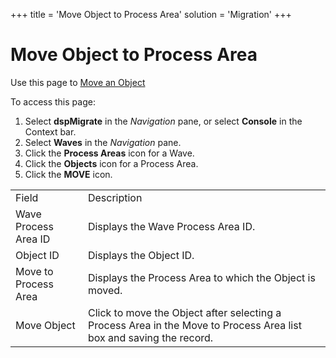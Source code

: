 +++
title = 'Move Object to Process Area'
solution = 'Migration'
+++

# Move Object to Process Area

<div class="use">

Use this page to [Move an Object](../Use_Cases/Copy_Elements#Copy3)

</div>

To access this page:

1.  Select <span style="font-weight: bold;">dspMigrate</span> in the
    <span style="font-style: italic;">Navigation</span> pane, or select
    <span style="font-weight: bold;">Console</span> in the Context bar.
2.  Select <span style="font-weight: bold;">Waves</span> in the
    <span style="font-style: italic;">Navigation</span> pane.
3.  Click the <span style="font-weight: bold;">Process Areas</span> icon
    for a Wave.
4.  Click the <span style="font-weight: bold;">Objects</span> icon for a
    Process Area.
5.  Click the <span style="font-weight: bold;">MOVE</span>
icon.

|                      |                                                                                                                     |
| -------------------- | ------------------------------------------------------------------------------------------------------------------- |
| Field                | Description                                                                                                         |
| Wave Process Area ID | Displays the Wave Process Area ID.                                                                                  |
| Object ID            | Displays the Object ID.                                                                                             |
| Move to Process Area | Displays the Process Area to which the Object is moved.                                                             |
| Move Object          | Click to move the Object after selecting a Process Area in the Move to Process Area list box and saving the record. |
